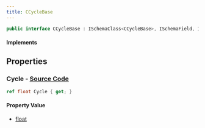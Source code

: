 ```yaml
---
title: CCycleBase
---
```


```csharp
public interface CCycleBase : ISchemaClass<CCycleBase>, ISchemaField, ISchemaClass, INativeHandle
```

#### Implements

## Properties

### **Cycle** - [Source Code](https://github.com/swiftly-solution/swiftlys2/blob/main/managed/src/SwiftlyS2.Generated/Schemas/Interfaces/CCycleBase.cs#L16)

```csharp
ref float Cycle { get; }
```

#### Property Value

- [float](https://learn.microsoft.com/dotnet/api/system.single)


